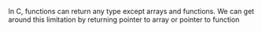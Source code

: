 

In C, functions can return any type except arrays and functions. We can get around this limitation by returning pointer to array or pointer to function


